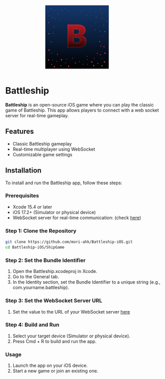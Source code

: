 
<div style="margin: auto;
  width: 50%;
  padding: 10px;">
  <img src="https://github.com/mori-ahk/Battleship-iOS/blob/main/ShipGame/Battleship/Assets.xcassets/AppIcon.appiconset/Battleship%20Logo%20v1%20iOS%402x%20alpha.png" alt="drawing" width="200" height="200"/>
</div>

# Battleship


**Battleship** is an open-source iOS game where you can play the classic game of Battleship. This app allows players to connect with a web socket server for real-time gameplay. 

## Features

- Classic Battleship gameplay
- Real-time multiplayer using WebSocket
- Customizable game settings

## Installation

To install and run the Battleship app, follow these steps:

### Prerequisites

- Xcode 15.4 or later
- iOS 17.2+ (Simulator or physical device)
- WebSocket server for real-time communication: (check [here](https://github.com/saeidalz13/battleship-backend.git))

### Step 1: Clone the Repository

```bash
git clone https://github.com/mori-ahk/Battleship-iOS.git 
cd Battleship-iOS/ShipGame
```

### Step 2: Set the Bundle Identifier

1.    Open the Battleship.xcodeproj in Xcode.
2.    Go to the General tab.
3.    In the Identity section, set the Bundle Identifier to a unique string (e.g., com.yourname.battleship).

### Step 3: Set the WebSocket Server URL

1.    Set the value to the URL of your WebSocket server [here](https://github.com/mori-ahk/Battleship-iOS/blob/6e4c7658229d43ca9ae1ad2b4741c4543ab4012a/ShipGame/Battleship/WebSocketLayer/Endpoint.swift#L18)

### Step 4: Build and Run

1.    Select your target device (Simulator or physical device).
2.    Press Cmd + R to build and run the app.

### Usage

1.    Launch the app on your iOS device.
2.    Start a new game or join an existing one.

